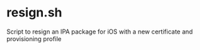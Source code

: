 resign.sh
=========

Script to resign an IPA package for iOS with a new certificate and provisioning profile
